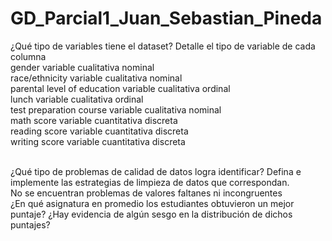 # GD_Parcial1_Juan_Sebastian_Pineda

¿Qué tipo de variables tiene el dataset? Detalle el tipo de variable de cada
columna
 <br />
gender variable cualitativa nominal <br />
race/ethnicity  variable cualitativa nominal <br />
parental level of education    variable cualitativa ordinal <br />
lunch                          variable cualitativa ordinal <br />
test preparation course        variable cualitativa nominal <br />
math score                      variable cuantitativa discreta <br />
reading score                   variable cuantitativa discreta <br />
writing score                   variable cuantitativa discreta <br />

 <br />
¿Qué tipo de problemas de calidad de datos logra identificar? Defina e
implemente las estrategias de limpieza de datos que correspondan.
 <br />
No se encuentran problemas de valores faltanes ni incongruentes 
 <br />
¿En qué asignatura en promedio los estudiantes obtuvieron un mejor puntaje?
¿Hay evidencia de algún sesgo en la distribución de dichos puntajes?
 <br />
